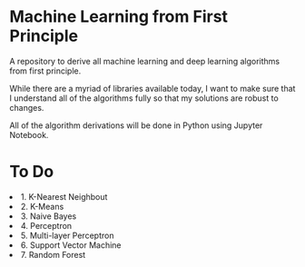 <h1>Machine Learning from First Principle</h1>
A repository to derive all machine learning and deep learning algorithms from first principle.

While there are a myriad of libraries available today, I want to make sure that I understand all of the algorithms fully so that my solutions are robust to changes.

All of the algorithm derivations will be done in Python using Jupyter Notebook.

<h1>To Do</h1>
<li>1. K-Nearest Neighbout</li>
<li>2. K-Means</li>
<li>3. Naive Bayes</li>
<li>4. Perceptron</li>
<li>5. Multi-layer Perceptron</li>
<li>6. Support Vector Machine</li>
<li>7. Random Forest</li>

